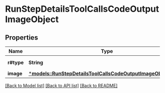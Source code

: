 # RunStepDetailsToolCallsCodeOutputImageObject

## Properties
Name | Type | Description | Notes
------------ | ------------- | ------------- | -------------
**r#type** | **String** | Always `image`. | 
**image** | [***models::RunStepDetailsToolCallsCodeOutputImageObjectImage**](RunStepDetailsToolCallsCodeOutputImageObject_image.md) |  | 

[[Back to Model list]](../README.md#documentation-for-models) [[Back to API list]](../README.md#documentation-for-api-endpoints) [[Back to README]](../README.md)


